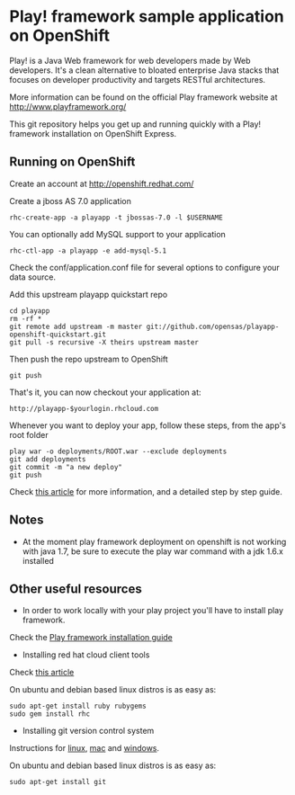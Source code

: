 Play! framework sample application on OpenShift
=========================

Play! is a Java Web framework for web developers made by Web developers. It's a clean alternative to bloated enterprise Java stacks that focuses on developer productivity and targets RESTful architectures.

More information can be found on the official Play framework website at http://www.playframework.org/

This git repository helps you get up and running quickly with a Play! framework installation on OpenShift Express. 

Running on OpenShift
--------------------

Create an account at http://openshift.redhat.com/

Create a jboss AS 7.0 application

	rhc-create-app -a playapp -t jbossas-7.0 -l $USERNAME

You can optionally add MySQL support to your application

	rhc-ctl-app -a playapp -e add-mysql-5.1

Check the conf/application.conf file for several options to configure your data source.

Add this upstream playapp quickstart repo

	cd playapp
	rm -rf *
	git remote add upstream -m master git://github.com/opensas/playapp-openshift-quickstart.git
	git pull -s recursive -X theirs upstream master

Then push the repo upstream to OpenShift

	git push

That's it, you can now checkout your application at:

	http://playapp-$yourlogin.rhcloud.com

Whenever you want to deploy your app, follow these steps, from the app's root folder

    play war -o deployments/ROOT.war --exclude deployments
    git add deployments
    git commit -m "a new deploy"
    git push

Check [this article](https://github.com/opensas/play-demo/wiki/Step-12.5---deploy-to-openshift) for more information, and a detailed step by step guide.

Notes
-----

- At the moment play framework deployment on openshift is not working with java 1.7, be sure to execute the play war command with a jdk 1.6.x installed


Other useful resources
----------------------

- In order to work locally with your play project you'll have to install play framework.

Check the [Play framework installation guide](http://www.playframework.org/documentation/latest/install)

- Installing red hat cloud client tools

Check [this article](https://www.redhat.com/openshift/community/kb/kb-e1000/installing-openshift-express-client-tools-on-non-rpm-based-systems)

On ubuntu and debian based linux distros is as easy as:

    sudo apt-get install ruby rubygems
    sudo gem install rhc

- Installing git version control system

Instructions for [linux](http://help.github.com/linux-set-up-git/), [mac](http://help.github.com/mac-set-up-git) and [windows](http://help.github.com/win-set-up-git/).


On ubuntu and debian based linux distros is as easy as:

    sudo apt-get install git
